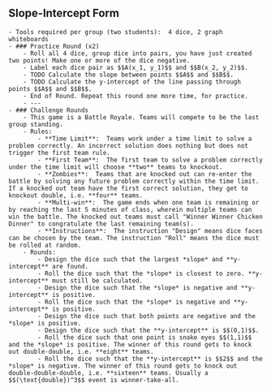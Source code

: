 ## Slope-Intercept Form
	- Tools required per group (two students):  4 dice, 2 graph whiteboards
	- ### Practice Round (x2)
		- Roll all 4 dice, group dice into pairs, you have just created two points! Make one or more of the dice negative.
		- Label each dice pair as $$A(x_1, y_1)$$ and $$B(x_2, y_2)$$.
		- TODO Calculate the slope between points $$A$$ and $$B$$.
		- TODO Calculate the y-intercept of the line passing through points $$A$$ and $$B$$.
		- End of Round. Repeat this round one more time, for practice.
		- ---
	- ### Challenge Rounds
		- This game is a Battle Royale. Teams will compete to be the last group standing.
		- Rules:
			- **Time Limit**:  Teams work under a time limit to solve a problem correctly. An incorrect solution does nothing but does not trigger the first team rule.
			- **First Team**:  The first team to solve a problem correctly under the time limit will choose **two** teams to knockout.
			- **Zombies**:  Teams that are knocked out can re-enter the battle by solving any future problem correctly within the time limit. If a knocked out team have the first correct solution, they get to knockout double, i.e. **four** teams.
			- **Multi-win**:  The game ends when one team is remaining or by reaching the last 5 minutes of class, wherein multiple teams can win the battle. The knocked out teams must call "Winner Winner Chicken Dinner" to congratulate the last remaining team(s).
			- **Instructions**:  The instruction "Design" means dice faces can be chosen by the team. The instruction "Roll" means the dice must be rolled at random.
		- Rounds:
			- Design the dice such that the largest *slope* and **y-intercept** are found.
			- Roll the dice such that the *slope* is closest to zero. **y-intercept** must still be calculated.
			- Design the dice such that the *slope* is negative and **y-intercept** is positive.
			- Roll the dice such that the *slope* is negative and **y-intercept** is positive.
			- Design the dice such that both points are negative and the *slope* is positive.
			- Design the dice such that the **y-intercept** is $$(0,1)$$.
			- Roll the dice such that one point is snake eyes $$(1,1)$$ and the *slope* is positive. The winner of this round gets to knock out double-double, i.e. **eight** teams.
			- Roll the dice such that the **y-intercept** is $$2$$ and the *slope* is negative. The winner of this round gets to knock out double-double-double, i.e. **sixteen** teams. Usually a $$(\text{double})^3$$ event is winner-take-all.